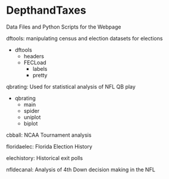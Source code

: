 # DepthandTaxes
Data Files and Python Scripts for the Webpage

dftools: manipulating census and election datasets for elections
- dftools
  - headers
  - FECLoad
    - labels
    - pretty

qbrating: Used for statistical analysis of NFL QB play
- qbrating
  - main
  - spider
  - uniplot
  - biplot

cbball: NCAA Tournament analysis

floridaelec: Florida Election History

elechistory: Historical exit polls

nfldecanal: Analysis of 4th Down decision making in the NFL
